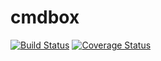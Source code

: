 # cmdbox

[![Build Status](https://travis-ci.org/vitorfs/cmdbox.svg)](https://travis-ci.org/vitorfs/cmdbox)
[![Coverage Status](https://coveralls.io/repos/github/vitorfs/cmdbox/badge.svg?branch=master)](https://coveralls.io/github/vitorfs/cmdbox?branch=master)
